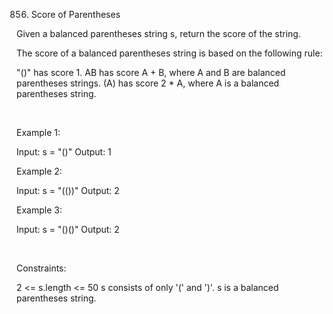 856. Score of Parentheses

Given a balanced parentheses string s, return the score of the string.

The score of a balanced parentheses string is based on the following rule:

"()" has score 1.
AB has score A + B, where A and B are balanced parentheses strings.
(A) has score 2 * A, where A is a balanced parentheses string.

 

Example 1:

Input: s = "()"
Output: 1


Example 2:

Input: s = "(())"
Output: 2


Example 3:

Input: s = "()()"
Output: 2


 

Constraints:

2 <= s.length <= 50
s consists of only '(' and ')'.
s is a balanced parentheses string.
